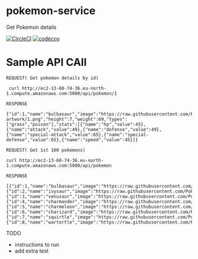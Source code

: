 # pokemon-service
Get Pokemon details

[![CircleCI](https://dl.circleci.com/status-badge/img/gh/FreddyTaelo/pokemon-service/tree/main.svg?style=svg)](https://circleci.com/gh/FreddyTaelo/pokemon-service/tree/main)
[![codecov](https://codecov.io/gh/FreddyTaelo/pokemon-service/graph/badge.svg?token=AAVXBDIK7R)](https://codecov.io/gh/FreddyTaelo/pokemon-service)

# Sample API CAll
```
REQUEST( Get pokemon details by id)

 curl http://ec2-13-60-74-36.eu-north-1.compute.amazonaws.com:5000/api/pokemon/1  

RESPONSE

{"id":1,"name":"bulbasaur","image":"https://raw.githubusercontent.com/PokeAPI/sprites/master/sprites/pokemon/other/official-artwork/1.png","height":7,"weight":69,"types":["grass","poison"],"stats":[{"name":"hp","value":45},{"name":"attack","value":49},{"name":"defense","value":49},{"name":"special-attack","value":65},{"name":"special-defense","value":65},{"name":"speed","value":45}]}

REQUEST( Get 1st 100 pokemons)

curl http://ec2-13-60-74-36.eu-north-1.compute.amazonaws.com:5000/api/pokemon 

RESPONSE

[{"id":1,"name":"bulbasaur","image":"https://raw.githubusercontent.com/PokeAPI/sprites/master/sprites/pokemon/1.png","height":0,"weight":0,"types":null,"stats":null},{"id":2,"name":"ivysaur","image":"https://raw.githubusercontent.com/PokeAPI/sprites/master/sprites/pokemon/2.png","height":0,"weight":0,"types":null,"stats":null},{"id":3,"name":"venusaur","image":"https://raw.githubusercontent.com/PokeAPI/sprites/master/sprites/pokemon/3.png","height":0,"weight":0,"types":null,"stats":null},{"id":4,"name":"charmander","image":"https://raw.githubusercontent.com/PokeAPI/sprites/master/sprites/pokemon/4.png","height":0,"weight":0,"types":null,"stats":null},{"id":5,"name":"charmeleon","image":"https://raw.githubusercontent.com/PokeAPI/sprites/master/sprites/pokemon/5.png","height":0,"weight":0,"types":null,"stats":null},{"id":6,"name":"charizard","image":"https://raw.githubusercontent.com/PokeAPI/sprites/master/sprites/pokemon/6.png","height":0,"weight":0,"types":null,"stats":null},{"id":7,"name":"squirtle","image":"https://raw.githubusercontent.com/PokeAPI/sprites/master/sprites/pokemon/7.png","height":0,"weight":0,"types":null,"stats":null},{"id":8,"name":"wartortle","image":"https://raw.githubusercontent.com/PokeAPI/sprites/master/sprites/pokemon/8.png","height":0,"weight":0,"types":null,"stats":null},..]
```

TODO

- instructions to run
- add extra test